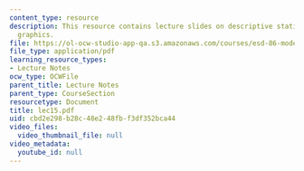 ```yaml
---
content_type: resource
description: This resource contains lecture slides on descriptive statistics and statistical
  graphics.
file: https://ol-ocw-studio-app-qa.s3.amazonaws.com/courses/esd-86-models-data-and-inference-for-socio-technical-systems-spring-2007/cbd2e298b28c48e248fbf3df352bca44_lec15.pdf
file_type: application/pdf
learning_resource_types:
- Lecture Notes
ocw_type: OCWFile
parent_title: Lecture Notes
parent_type: CourseSection
resourcetype: Document
title: lec15.pdf
uid: cbd2e298-b28c-48e2-48fb-f3df352bca44
video_files:
  video_thumbnail_file: null
video_metadata:
  youtube_id: null
---
```

